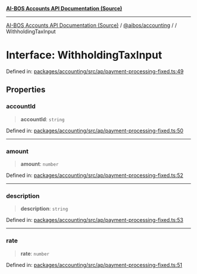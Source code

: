 [**AI-BOS Accounts API Documentation (Source)**](../../../README.md)

***

[AI-BOS Accounts API Documentation (Source)](../../../README.md) / [@aibos/accounting](../README.md) / [](../README.md) / WithholdingTaxInput

# Interface: WithholdingTaxInput

Defined in: [packages/accounting/src/ap/payment-processing-fixed.ts:49](https://github.com/pohlai88/accounts/blob/48103fb36d28b2b9bfb33472b6de2f719773cde9/packages/accounting/src/ap/payment-processing-fixed.ts#L49)

## Properties

### accountId

> **accountId**: `string`

Defined in: [packages/accounting/src/ap/payment-processing-fixed.ts:50](https://github.com/pohlai88/accounts/blob/48103fb36d28b2b9bfb33472b6de2f719773cde9/packages/accounting/src/ap/payment-processing-fixed.ts#L50)

***

### amount

> **amount**: `number`

Defined in: [packages/accounting/src/ap/payment-processing-fixed.ts:52](https://github.com/pohlai88/accounts/blob/48103fb36d28b2b9bfb33472b6de2f719773cde9/packages/accounting/src/ap/payment-processing-fixed.ts#L52)

***

### description

> **description**: `string`

Defined in: [packages/accounting/src/ap/payment-processing-fixed.ts:53](https://github.com/pohlai88/accounts/blob/48103fb36d28b2b9bfb33472b6de2f719773cde9/packages/accounting/src/ap/payment-processing-fixed.ts#L53)

***

### rate

> **rate**: `number`

Defined in: [packages/accounting/src/ap/payment-processing-fixed.ts:51](https://github.com/pohlai88/accounts/blob/48103fb36d28b2b9bfb33472b6de2f719773cde9/packages/accounting/src/ap/payment-processing-fixed.ts#L51)

